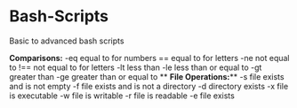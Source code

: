 # Bash-Scripts
Basic to advanced bash scripts


**Comparisons:**
-eq	equal to for numbers
==	equal to for letters
-ne	not equal to
!==	not equal to for letters
-lt	less than
-le	less than or equal to
-gt	greater than
-ge	greater than or equal to
**
**File Operations:****
-s	file exists and is not empty
-f	file exists and is not a directory
-d	directory exists
-x	file is executable
-w	file is writable
-r	file is readable
-e file exists

